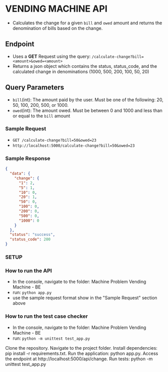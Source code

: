 # VENDING MACHINE API

 - Calculates the change for a given `bill` and `owed` amount and returns the denomination of bills based on the change.

## Endpoint

- Uses a **GET** Request using the query: `/calculate-change?bill=<amount>&owed=<amount>`
- Returns a json object which contains the status, status_code, and the calculated change in denominations (1000, 500, 200, 100, 50, 20)

## Query Parameters
- `bill`(int): The amount paid by the user. Must be one of the following: 20, 50, 100, 200, 500, or 1000.
- `owed`(int): The amount owed. Must be between 0 and 1000 and less than or equal to the `bill` amount 


### Sample Request
 - ```GET /calculate-change?bill=50&owed=23```
 - ```http://localhost:5000/calculate-change?bill=50&owed=23```

### Sample Response

```json
{
  "data": {
    "change": {
      "1": 2,
      "5": 1,
      "10": 0,
      "20": 1,
      "50": 0,
      "100": 0,
      "200": 0,
      "500": 0,
      "1000": 0
    }
  },
  "status": "success",
  "status_code": 200
}
```

### SETUP



### How to run the API
- In the console, navigate to the folder: Machine Problem Vending Machine - BE
- run: ```python app.py```
- use the sample request format show in the "Sample Request" section above

### How to run the test case checker
- In the console, navigate to the folder: Machine Problem Vending Machine - BE
- run:  ```python -m unittest test_app.py```



Clone the repository.
Navigate to the project folder.
Install dependencies: pip install -r requirements.txt.
Run the application: python app.py.
Access the endpoint at http://localhost:5000/api/change.
Run tests: python -m unittest test_app.py